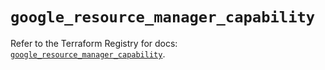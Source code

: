# `google_resource_manager_capability`

Refer to the Terraform Registry for docs: [`google_resource_manager_capability`](https://registry.terraform.io/providers/hashicorp/google-beta/6.47.0/docs/resources/google_resource_manager_capability).
